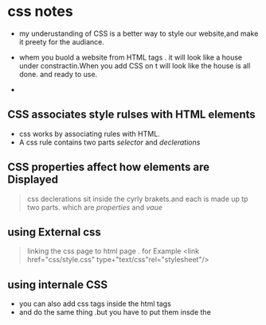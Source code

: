 # css notes 

- my underustanding of CSS is a better way to style our website,and make it preety for the audiance.

- whem you buold a website from HTML tags . it will look like a house under constractin.When you add CSS on t will look
like the house is all done. and ready to use.
- 

## CSS associates style rulses with HTML elements

- css works by associating rules with HTML.
- A css rule contains two parts 
 *selector* and *declerations*
 
 ## CSS properties affect how elements are Displayed
 
 > css declerations sit inside the cyrly brakets.and each is made up tp two parts.
 which are *properties* and *vaue*
 
 
 ## using External css
 
 > linking the css page to html page .
 > for Example <link href="css/style.css" type+"text/css"rel="stylesheet"/>
 
 
 ## using internale CSS 
 
 - you can also add css tags inside the html tags
 - and do the same thing .but you have to put them insde the <style>
 
 
 ## background coloring in css.
 - you can also color your backround in your css and or desighn in a way you want .
 - you can color you name or the headline or any thing els , 
 
 
  
  
